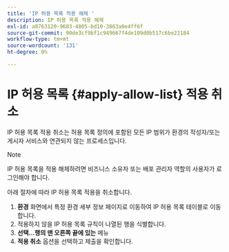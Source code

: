 ```yaml
---
title: 'IP 허용 목록 적용 해제 '
description: IP 허용 목록 적용 해제
exl-id: a8763120-9683-4805-bd10-3863a0e4ff6f
source-git-commit: 90de3cf9bf1c949667f4de109d0b517c6be22184
workflow-type: tm+mt
source-wordcount: '131'
ht-degree: 0%

---
```


# IP 허용 목록 {#apply-allow-list} 적용 취소

IP 허용 목록 적용 취소는 허용 목록 정의에 포함된 모든 IP 범위가 환경의 작성자/또는 게시자 서비스와 연관되지 않는 프로세스입니다.

>[!NOTE]
>IP 허용 목록을 적용 해제하려면 비즈니스 소유자 또는 배포 관리자 역할의 사용자가 로그인해야 합니다.

아래 절차에 따라 IP 허용 목록 적용을 취소합니다.

1. **환경** 화면에서 특정 환경 세부 정보 페이지로 이동하여 IP 허용 목록 테이블로 이동합니다.
1. 적용하지 않을 IP 허용 목록 규칙이 나열된 행을 식별합니다.
1. **선택...행의 맨 오른쪽 끝에 있는** 메뉴
1. **적용 취소** 옵션을 선택하고 제출을 확인합니다.

